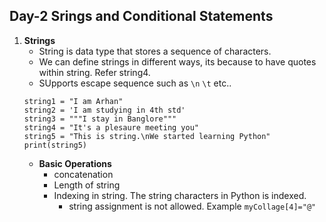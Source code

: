 ## Day-2 Srings and Conditional Statements

1. **Strings**
   - String is data type that stores a sequence of characters.
   - We can define strings in different ways, its because to have quotes within string. Refer string4.
   - SUpports escape sequence such as `\n` `\t` etc..
   ```
   string1 = "I am Arhan"
   string2 = 'I am studying in 4th std'
   string3 = """I stay in Banglore"""
   string4 = "It's a plesaure meeting you"
   string5 = "This is string.\nWe started learning Python"
   print(string5)
   ```
   - **Basic Operations**
     - concatenation
     - Length of string
     - Indexing in string. The string characters in Python is indexed.
       - string assignment is not allowed. Example `myCollage[4]="@"`
